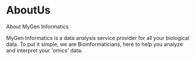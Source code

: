 # AboutUs
About MyGen Informatics

MyGen Informatics is a data analysis service provider for all your biological data. To put it simple, we are Bioinformaticians, here to help you analyze and interpret your 'omics' data.
